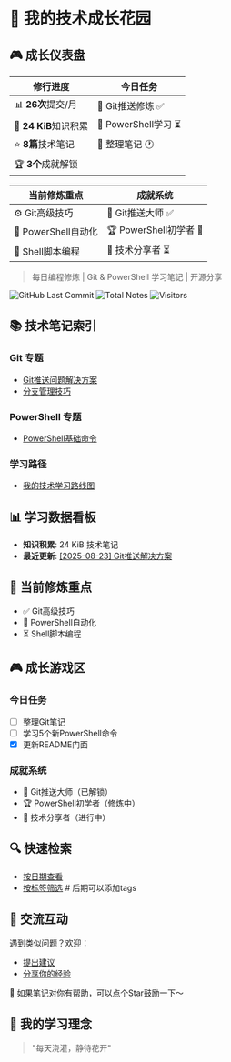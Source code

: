 # 🌱 我的技术成长花园
## 🎮 成长仪表盘

| 修行进度 | 今日任务 |
|----------|----------|
| 📊 **26次**提交/月 | 🎯 Git推送修炼 ✅ |
| 🌱 **24 KiB**知识积累 | 🔄 PowerShell学习 ⏳ |
| ⭐ **8篇**技术笔记 | 📝 整理笔记 🕐 |
| 🏆 **3个**成就解锁 |   |

| 当前修炼重点 | 成就系统 |
|--------------|----------|
| ⚙️ Git高级技巧 | 🌟 Git推送大师 ✅ |
| 🔄 PowerShell自动化 | 🏆 PowerShell初学者 🔄 |
| 🐚 Shell脚本编程 | 🎯 技术分享者 ⏳ |




> 每日编程修炼 | Git & PowerShell 学习笔记 | 开源分享

![GitHub Last Commit](https://img.shields.io/github/last-commit/CrescentFlow/My-Final-Blog)
![Total Notes](https://img.shields.io/badge/笔记数量-8篇-blue)
![Visitors](https://visitor-badge.laobi.icu/badge?page_id=CrescentFlow.My-Final-Blog)

## 📚 技术笔记索引

### Git 专题
- [Git推送问题解决方案](2025-08-23-shell-contacts.md)
- [分支管理技巧](2025-08-21-git-tips.md)

### PowerShell 专题  
- [PowerShell基础命令](2025-08-22-powershell-basic-contacts.md)

### 学习路径
- [我的技术学习路线图](learning-path.md)

## 📊 学习数据看板

- **知识积累**: 24 KiB 技术笔记
- **最近更新**: [[2025-08-23] Git推送解决方案](2025-08-23-shell-contacts.md)

## 🎯 当前修炼重点
- ✅ Git高级技巧
- 🔄 PowerShell自动化
- ⏳ Shell脚本编程

## 🎮 成长游戏区

### 今日任务
- [ ] 整理Git笔记
- [ ] 学习5个新PowerShell命令
- [x] 更新README门面

### 成就系统
- 🌟 Git推送大师（已解锁）
- 🏆 PowerShell初学者（修炼中）
- 🎯 技术分享者（进行中）

## 🔍 快速检索
- [按日期查看](https://github.com/CrescentFlow/My-Final-Blog/tree/main?sort=committerdate)
- [按标签筛选](#)  # 后期可以添加tags
## 💬 交流互动
遇到类似问题？欢迎：
- [提出建议](https://github.com/CrescentFlow/My-Final-Blog/issues)
- [分享你的经验](#)

🌟 如果笔记对你有帮助，可以点个Star鼓励一下～
## 🌸 我的学习理念
> "每天浇灌，静待花开"
